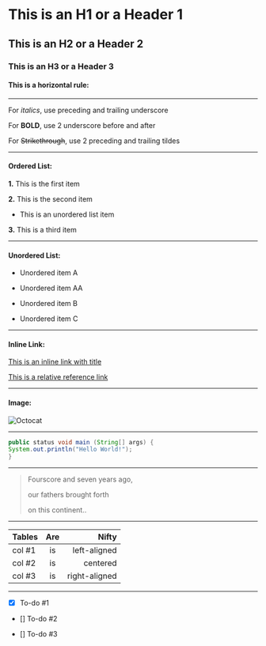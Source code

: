 # This is an H1 or a Header 1
## This is an H2 or a Header 2
### This is an H3 or a Header 3
#### This is a horizontal rule:
___
For _italics_, use preceding and trailing underscore

For __BOLD__, use 2 underscore before and after

For ~~Strikethrough~~, use 2 preceding and trailing tildes
___
#### Ordered List:
__1.__ This is the first item

__2.__ This is the second item

* This is an unordered list item

__3.__ This is a third item
___
#### Unordered List:

* Unordered item A

* Unordered item AA

* Unordered item B

* Unordered item C
___
#### Inline Link:

[This is an inline link with title](http://github.com "Github")

[This is a relative reference link](/README.md "Read Me")
___
#### Image:
![Octocat](https://github.githubassets.com/images/modules/logos_page/Octocat.png "Octocat")
___
```java
public status void main (String[] args) {
System.out.println("Hello World!");
}
```
___
> Fourscore and seven years ago, 
>
> our fathers brought forth 
>
> on this continent..
___

| Tables     |    Are    |       Nifty |
| ---------- | :-------: | ----------: |
| col #1 | is | left-aligned |
| col #2 | is | centered |
| col #3 | is | right-aligned |

___
- [x] To-do #1

- [] To-do #2

- [] To-do #3

